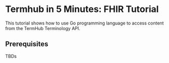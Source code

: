 <a name="top"/>

Termhub in 5 Minutes: FHIR Tutorial
===================================================

This tutorial shows how to use Go programming language to access content from the TermHub Terminology API.

Prerequisites
-------------
TBDs
